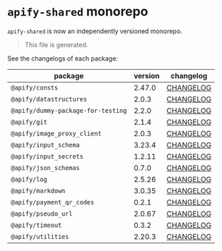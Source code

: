 # `apify-shared` monorepo

`apify-shared` is now an independently versioned monorepo.

> This file is generated.

See the changelogs of each package:

package | version | changelog
--------|---------|----------
`@apify/consts` | 2.47.0 | [CHANGELOG](./packages/consts/CHANGELOG.md)
`@apify/datastructures` | 2.0.3 | [CHANGELOG](./packages/datastructures/CHANGELOG.md)
`@apify/dummy-package-for-testing` | 2.2.0 | [CHANGELOG](./packages/dummy/CHANGELOG.md)
`@apify/git` | 2.1.4 | [CHANGELOG](./packages/git/CHANGELOG.md)
`@apify/image_proxy_client` | 2.0.3 | [CHANGELOG](./packages/image_proxy_client/CHANGELOG.md)
`@apify/input_schema` | 3.23.4 | [CHANGELOG](./packages/input_schema/CHANGELOG.md)
`@apify/input_secrets` | 1.2.11 | [CHANGELOG](./packages/input_secrets/CHANGELOG.md)
`@apify/json_schemas` | 0.7.0 | [CHANGELOG](./packages/json_schemas/CHANGELOG.md)
`@apify/log` | 2.5.26 | [CHANGELOG](./packages/log/CHANGELOG.md)
`@apify/markdown` | 3.0.35 | [CHANGELOG](./packages/markdown/CHANGELOG.md)
`@apify/payment_qr_codes` | 0.2.1 | [CHANGELOG](./packages/payment_qr_codes/CHANGELOG.md)
`@apify/pseudo_url` | 2.0.67 | [CHANGELOG](./packages/pseudo_url/CHANGELOG.md)
`@apify/timeout` | 0.3.2 | [CHANGELOG](./packages/timeout/CHANGELOG.md)
`@apify/utilities` | 2.20.3 | [CHANGELOG](./packages/utilities/CHANGELOG.md)
